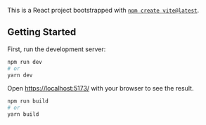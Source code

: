 This is a React project bootstrapped with [`npm create vite@latest`](https://vitejs.dev/guide/).

## Getting Started

First, run the development server:

```bash
npm run dev
# or
yarn dev
```

Open [https://localhost:5173/](https://localhost:5173/) with your browser to see the result.

```bash
npm run build
# or
yarn build
```
